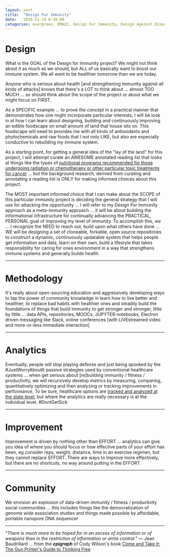 ```yaml
---
layout: post
title:  "Design For Immunity"
date:   2016-11-19 8:30:00
categories: evergreen, DMAIC, Design For Immunity, Design Against Disease, evidence based health, Arm Thy Neighbor
---
```


# Design

What is the GOAL of the Design for Immunity project? We might not think about it as much as we should, but ALL of us basically want to boost our immune system.  We all want to be healthier tomorrow than we are today.  

Anyone who is serious about health [and strengthening immunity against all kinds of attacks] knows that there's a LOT to think about ... almost TOO MUCH ... so should think about the scope of the project or about what we might focus on FIRST.

As a SPECIFIC example ... to prove the concept in a practical manner that demonstrates how one might incorporate particular interests, I will be look in at how I can learn about designing, building and continuously improving an edible foodscape on small amount of land that house sits on.  This foodscape will need to provides me with all kinds of antioxidants and phytochemicals and raw foods that I not only LIKE, but also are especially conductive to rebuilding my immune system.

As a starting point, for getting a general idea of the "lay of the land" for this project, I will attempt curate an AWESOME annotated reading list that looks at things like the types of [nutritional programs recommended for those undergoing radiation or chemotherapy or other particular toxic treatments for cancer](https://www.cancertutor.com/mirror_lymphoma/) ... but the background research, derived from curating and annotating a reading list is ONLY for making informed choices about this project.

The MOST important informed choice that I can make about the SCOPE of this particular immunity project is deciding the general strategy that I will use for attacking the opportunity ... I will refer to my Design For Immunity approach as a meta-immunity approach ... it will be about building the informational infrastructure for continually advancing the PRACTICAL, PERSONAL goal of improving my level of immunity.  To accomplish this, *we* ... I recognize the NEED to reach out, build upon what others have done ... *WE* will be designing a set of cloneable, forkable, open source repositories to construct a dynamic, continuously updatable system that helps people get information and data, learn on their own, build a lifestyle that takes responsibility for caring for ones environment in a way that strengthens immune systems and generally builds health.        


---

# Methodology

It's really about open-sourcing education and aggressively developing ways to tap the power of community knowledge in learn how to live better and healthier, to replace bad habits with healthier ones and steadily build the foundations of things that build immunity to get stronger and stronger, little by little ... data APIs, repositories, MOOCs, JUPYTER notebooks, Electron driven messaging like Slack, online conferences [with LIVEstreamed video and more-or-less immediate interaction]

---

# Analytics

Eventually, people will stop playing defense and just being spooked by the #JustWorryAboutIt passive strategies used by conventional healthcare systems ... when get serious about [re]building immunity / fitness / productivity, we will recursively develop metrics by measuring, comparing, quantitatively optimizing and then analyzing or tracking improvements in performance. To be sure, healthcare options are [tracked and analyzed at the state level](https://www.mercatus.org/hoap), but where the analytics are really necessary is at the individual level. #DontGetSick

---

# Improvement

Improvement is driven by nothing other than EFFORT ... analytics can give you idea of where you should focus or how effective parts of your effort has been, eg consider reps, weight, distance, time in an exercise regimen, but they cannot replace EFFORT. There are ways to improve more effectively, but there are no shortcuts, no way around putting in the EFFORT.    

---

# Community

We envision an explosion of data-driven immunity / fitness / productivity social communities ... this includes things like the democratization of genome wide association studies and things made possible by affordable, portable nanopore DNA sequencer

---

*"There is much more to be hoped for in an excess of information or of weapons than in the restriction of information or arms control."* — Jean Baudrillard ... from the ***epigraph*** of Cody Wilson's book [Come and Take It: The Gun Printer's Guide to Thinking Free](https://www.amazon.com/Come-Take-Printers-Guide-Thinking-ebook/dp/B01CO34MBI/)
